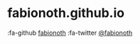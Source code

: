 # fabionoth.github.io

:fa-github [fabionoth](https://github.com/fabionoth)
:fa-twitter [@fabionoth](https://twitter.com/fabionoth)



